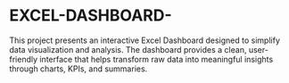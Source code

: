 # EXCEL-DASHBOARD-
This project presents an interactive Excel Dashboard designed to simplify data visualization and analysis. The dashboard provides a clean, user-friendly interface that helps transform raw data into meaningful insights through charts, KPIs, and summaries.
